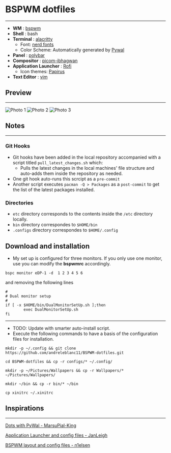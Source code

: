 # BSPWM dotfiles

***

-   **WM** : [bspwm](https://github.com/baskerville/bspwm)
-   **Shell** : bash
-   **Terminal** : [alacritty](https://github.com/alacritty/alacritty)
	- Font: [nerd fonts](https://github.com/ryanoasis/nerd-fonts)
	- Color Scheme: Automatically generated by [Pywal](https://github.com/dylanaraps/pywal)
-   **Panel** : [polybar](https://github.com/polybar/polybar)
-   **Compositor** : [picom-ibhagwan](https://github.com/ibhagwan/picom-ibhagwan-git)
-   **Application Launcher** : [Rofi](https://github.com/davatorium/rofi)
	- Icon themes: [Papirus](https://github.com/PapirusDevelopmentTeam/papirus-icon-theme)
-   **Text Editor** : [vim](https://github.com/vim/vim)


## Preview

***

![Photo 1](https://github.com/andreleblanc11/dotfiles/blob/master/Preview/Rice_Screenshot1.jpg)
![Photo 2](https://github.com/andreleblanc11/dotfiles/blob/master/Preview/Rice_Screenshot2.jpg)
![Photo 3](https://github.com/andreleblanc11/dotfiles/blob/master/Preview/Rice_Screenshot3.jpg)

## Notes

***

### Git Hooks
- Git hooks have been added in the local repository accompanied with a script titled `pull_latest_changes.sh` which:
    - Pulls the latest changes in the local machines' file structure and auto-adds them inside the repository as needed.
- One git hook auto-runs this scrcipt as a `pre-commit`
- Another script executes `pacman -Q > Packages` as a `post-commit` to get the list of the latest packages installed.


### Directories

- `etc` directory corresponds to the contents inside the `/etc` directory locally.
- `bin` directory correspondes to `$HOME/bin`
- `.configs` directory correspondes to `$HOME/.config`


## Download and installation

- My set up is configured for three monitors. If you only use one monitor, use you can modify the **bspwmrc** accordingly.

``` shell
bspc monitor eDP-1 -d  1 2 3 4 5 6
```

and removing the following lines

```shell
#
# Dual monitor setup
#
if [ -x $HOME/bin/DualMonitorSetUp.sh ];then
        exec DualMonitorSetUp.sh
fi
```

***

- TODO: Update with smarter auto-install script.
- Execute the following commands to have a basis of the configuration files for installation. 

```shell
mkdir -p ~/.config && git clone https://github.com/andreleblanc11/BSPWM-dotfiles.git

cd BSPWM-dotfiles && cp -r configs/* ~/.config/

mkdir -p ~/Pictures/Wallpapers && cp -r Wallpapers/* ~/Pictures/Wallpapers/

mkdir ~/bin && cp -r bin/* ~/bin

cp xinitrc ~/.xinitrc
```

## Inspirations

***

[Dots with PyWal - MarsuPial-King](https://github.com/marsupial-king/my-arch-dots)

[Application Launcher and config files - JanLeigh](https://github.com/janleigh/dotfiles)

[BSPWM layout and config files -  n1elsen](https://github.com/n1els3n/bspwm-dotfiles)

